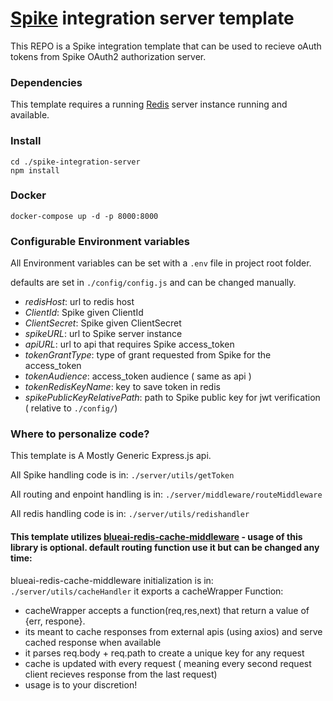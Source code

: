 # [Spike](https://github.com/rabiran/OSpike) integration server template

This REPO is a Spike integration template that can be used to recieve oAuth tokens from Spike OAuth2 authorization server. 

### Dependencies
This template requires a running [Redis](https://redis.io/) server instance running and available.

### Install
```
cd ./spike-integration-server
npm install 
```

### Docker
```
docker-compose up -d -p 8000:8000 
```

### Configurable Environment variables
All Environment variables can be set with a ```.env``` file in project root folder.

defaults are set in ```./config/config.js``` and can be changed manually.
* _redisHost_: url to redis host 
* _ClientId_: Spike given ClientId 
* _ClientSecret_: Spike given ClientSecret 
* _spikeURL_: url to Spike server instance 
* _apiURL_: url to api that requires Spike access_token
* _tokenGrantType_: type of grant requested from Spike for the access_token
* _tokenAudience_: access_token audience ( same as api )
* _tokenRedisKeyName_: key to save token in redis
* _spikePublicKeyRelativePath_: path to Spike public key for jwt verification ( relative to ```./config/```)


### Where to personalize code? 
This template is A Mostly Generic Express.js api. 

All Spike handling code is in: ```./server/utils/getToken```

All routing and enpoint handling is in: ```./server/middleware/routeMiddleware```

All redis handling code is in: ```./server/utils/redishandler```

#### This template utilizes [blueai-redis-cache-middleware](https://www.npmjs.com/package/blueai-redis-cache-middleware) - usage of this library is optional. default routing function use it but can be changed any time: 

blueai-redis-cache-middleware initialization is in: ```./server/utils/cacheHandler``` it exports a cacheWrapper Function:
* cacheWrapper accepts a function(req,res,next) that return a value of {err, respone}.
* its meant to cache responses from external apis (using axios) and serve cached response when available
* it parses req.body + req.path to create a unique key for any request
* cache is updated with every request ( meaning every second request client recieves response from the last request)
* usage is to your discretion!






